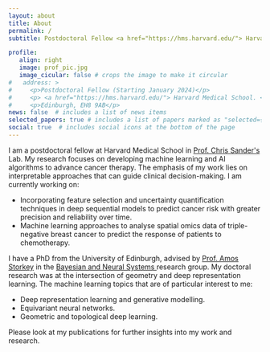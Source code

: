 ```yaml
---
layout: about
title: About
permalink: /
subtitle: Postdoctoral Fellow <a href="https://hms.harvard.edu/"> Harvard Medical School. </a>

profile:
   align: right
   image: prof_pic.jpg
   image_cicular: false # crops the image to make it circular
#   address: >
#     <p>Postdoctoral Fellow (Starting January 2024)</p>
#     <p> <a href="https://hms.harvard.edu/"> Harvard Medical School. </a></p>
#     <p>Edinburgh, EH8 9AB</p>
news: false  # includes a list of news items
selected_papers: true # includes a list of papers marked as "selected={true}"
social: true  # includes social icons at the bottom of the page
---
```


I am a postdoctoral fellow at Harvard Medical School in <a href="https://www.dfhcc.harvard.edu/insider/member-detail/member/chris-sander-phd/">Prof. Chris Sander's</a> Lab. My research focuses on developing machine learning and AI algorithms to advance cancer therapy. The emphasis of my work lies on interpretable approaches that can guide clinical decision-making. I am currently working on:

* Incorporating feature selection and uncertainty quantification techniques in deep sequential models to predict cancer risk with greater precision and reliability over time.
* Machine learning approaches to analyse spatial omics data of triple-negative breast cancer to predict the response of patients to chemotherapy.

I have a PhD from the University of Edinburgh, advised by <a href="https://homepages.inf.ed.ac.uk/amos/">Prof. Amos Storkey</a> in the <a href="https://www.bayeswatch.com/"> Bayesian and Neural Systems </a> research group. My doctoral research was at the intersection of geometry and deep representation learning. The machine learning topics that are of particular interest to me:

* Deep representation learning and generative modelling.
* Equivariant neural networks.
* Geometric and topological deep learning.

 Please look at my publications for further insights into my work and research.
